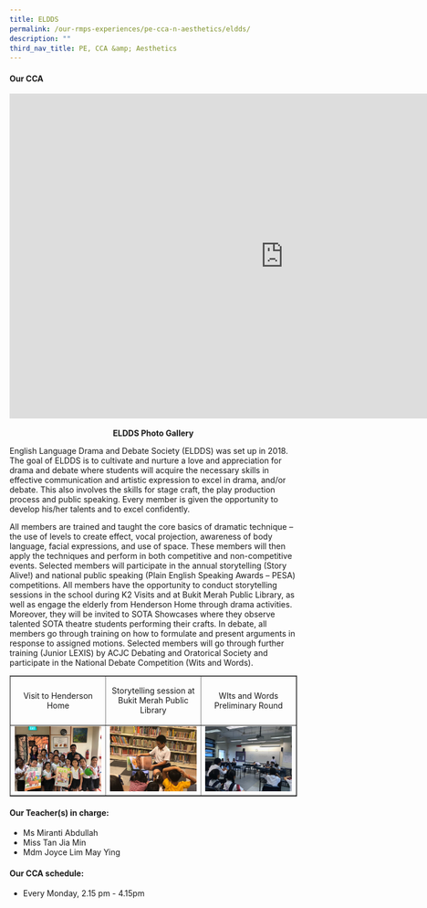 ```yaml
---
title: ELDDS
permalink: /our-rmps-experiences/pe-cca-n-aesthetics/eldds/
description: ""
third_nav_title: PE, CCA &amp; Aesthetics
---
```

<h4><strong>Our CCA</strong></h4>
<iframe src="https://docs.google.com/presentation/d/e/2PACX-1vTv903JkdNwZtIB5O-5aWJW34WI1vWnlF4IFlkqBUACaM2_bp48mZP0-ByOPRyXWJnusm5_3Ddfs8Jp/embed?start=false&amp;loop=false&amp;delayms=10000" frameborder="0" width="960" height="569" allowfullscreen="true"></iframe>
<p style="text-align: center;"><strong>ELDDS Photo Gallery</strong></p>
<p>English Language Drama and Debate Society (ELDDS) was set up in 2018. The goal of ELDDS is to cultivate and nurture a love and appreciation for drama and debate where students will acquire the necessary skills in effective communication and artistic expression to excel in drama, and/or debate. This also involves the skills for stage craft, the play production process and public speaking. Every member is given the opportunity to develop his/her talents and to excel confidently.</p>
<p>All members are trained and taught the core basics of dramatic technique – the use of levels to create effect, vocal projection, awareness of body language, facial expressions, and use of space. These members will then apply the techniques and perform in both competitive and non-competitive events. Selected members will participate in the annual storytelling (Story Alive!) and national public speaking (Plain English Speaking Awards – PESA) competitions. All members have the opportunity to conduct storytelling sessions in the school during K2 Visits and at Bukit Merah Public Library, as well as engage the elderly from Henderson Home through drama activities. Moreover, they will be invited to SOTA Showcases where they observe talented SOTA theatre students performing their crafts. In debate, all members go through training on how to formulate and present arguments in response to assigned motions. Selected members will go through further training (Junior LEXIS) by ACJC Debating and Oratorical Society and participate in the National Debate Competition (Wits and Words).</p>
<table style="border-collapse: collapse; width: 100%;" border="1">
<tbody>
<tr>
<td style="width: 33.3333%; text-align: center;">
<p>Visit to Henderson Home</p>
</td>
<td style="width: 33.3333%; text-align: center;">
<p>Storytelling session at Bukit Merah Public Library</p>
</td>
<td style="width: 33.3333%; text-align: center;">
<p>WIts and Words Preliminary Round</p>
</td>
</tr>
<tr>
<td style="width: 33.3333%; text-align: center;">
<img src="/images/eldds1.jpg">
</td>
<td style="width: 33.3333%; text-align: center;">
<img src="/images/eldds2.jpg">
</td>
<td style="width: 33.3333%; text-align: center;">
<img src="/images/eldds3.jpg">
</td>
</tr>
</tbody>
</table>
<h4><strong>Our Teacher(s) in charge:</strong></h4>
<ul>
<li>Ms Miranti Abdullah</li>
<li>Miss Tan Jia Min</li>
<li>Mdm Joyce Lim May Ying</li>
</ul>
<h4><strong>Our CCA schedule:</strong></h4>
<ul>
<li>Every Monday, 2.15 pm - 4.15pm</li>
</ul>